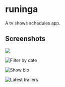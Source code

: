 # runinga
A tv shows schedules app.

## Screenshots

![](https://scontent.fdar2-1.fna.fbcdn.net/v/t1.0-9/22886110_1793227007401359_7483875708364344473_n.jpg?_nc_cat=102&_nc_sid=730e14&_nc_eui2=AeEnosU-6jXTuNgGfkBJo4EYUyYA-JzT4iJTJgD4nNPiIgXO0xe-8JOgYxrrsCWAszKcCkTMZdIST2OX2MVLffwq&_nc_ohc=Ayy9iJ7oBL8AX_kAMS0&_nc_pt=5&_nc_ht=scontent.fdar2-1.fna&oh=40c96ee977a0f16bb3c3c715b58e1fe1&oe=5F24AAF8)

![Filter by date](https://scontent.fdar3-1.fna.fbcdn.net/v/t1.0-9/22815319_1793227090734684_134183247080282763_n.jpg?_nc_cat=106&_nc_sid=730e14&_nc_eui2=AeFY8Lqk9BXwjseRMKjUN4TIRIMtL9ciHHZEgy0v1yIcdrUpPYRqsoRzhAcpxEMzy-8OXkGiL-_28LmWhB3cG1IZ&_nc_ohc=0-KIa3LTLwcAX_4As1n&_nc_pt=5&_nc_ht=scontent.fdar3-1.fna&oh=f1b51e0e93a00caa747d3cff5a37463d&oe=5F26E47A)

![Show bio](https://scontent.fdar2-1.fna.fbcdn.net/v/t1.0-9/22730271_1793227260734667_3749688581207505752_n.jpg?_nc_cat=109&_nc_sid=730e14&_nc_eui2=AeG0Ezg6y_4eN1t-pCLhVl3AzkWMnOTBR8HORYyc5MFHwfDZWOpOsJyh3gJ63Drg0zKQ9mkSbGgpLN1HHWLbzD4B&_nc_ohc=WFXtK5WMoRAAX99IGbJ&_nc_pt=5&_nc_ht=scontent.fdar2-1.fna&oh=5fa805313d7869577053d043e0035028&oe=5F24D73A)

![Latest trailers](https://scontent.fdar2-1.fna.fbcdn.net/v/t1.0-9/22780281_1793227347401325_4148666357478373501_n.jpg?_nc_cat=109&_nc_sid=730e14&_nc_eui2=AeGHSyY1lb2JPSqi8HW94lwoPrzcwssRwdc-vNzCyxHB19jBKB2kTn8iwFIIJebZvI0n8Pe7uyYTw2DhjpQROe4k&_nc_ohc=hRzMK6h0fR4AX8ZrKSg&_nc_pt=5&_nc_ht=scontent.fdar2-1.fna&oh=efd24733c21729de82fdfb1a1223272e&oe=5F257642)
